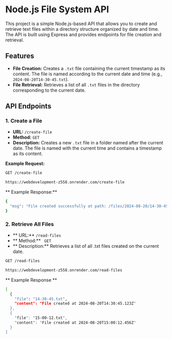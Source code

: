 # Node.js File System API

This project is a simple Node.js-based API that allows you to create and retrieve text files within a directory structure organized by date and time. The API is built using Express and provides endpoints for file creation and retrieval.

## Features

- **File Creation:** Creates a `.txt` file containing the current timestamp as its content. The file is named according to the current date and time (e.g., `2024-08-20T14-30-45.txt`).
- **File Retrieval:** Retrieves a list of all `.txt` files in the directory corresponding to the current date.

## API Endpoints

### 1. Create a File

- **URL:** `/create-file`
- **Method:** `GET`
- **Description:** Creates a new `.txt` file in a folder named after the current date. The file is named with the current time and contains a timestamp as its content.

**Example Request:**

```sh
GET /create-file

```

```sh
https://webdevelopment-z558.onrender.com/create-file
```

** Example Response:**

``` sh
{
  "msg": "File created successfully at path: /files/2024-08-20/14-30-45.txt"
}

```
### 2. Retrieve All Files

- ** URL:** `/read-files `
- ** Method:** ` GET`
- ** Description:** Retrieves a list of all .txt files created on the current date.

``` sh
GET /read-files
```

```sh
https://webdevelopment-z558.onrender.com/read-files
```

** Example Response **
``` sh
[
  {
    "file": "14-30-45.txt",
    "content": "File created at 2024-08-20T14:30:45.123Z"
  },
  {
    "file": "15-00-12.txt",
    "content": "File created at 2024-08-20T15:00:12.456Z"
  }
]

```
